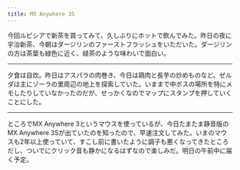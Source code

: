 ```yaml
---
title: MX Anywhere 3S
---
```


今回ルピシアで新茶を買ってみて、久しぶりにホットで飲んでみた。昨日の夜に宇治新茶、今朝はダージリンのファーストフラッシュをいただいた。ダージリンの方は茶葉も緑色に近く、緑茶のような味わいで面白い。

---

夕食は自炊。昨日はアスパラの肉巻き、今日は鶏肉と長芋の炒めものなど。ゼルダは主にゾーラの里周辺の地上を探索していた。いままで中ボスの場所を特にメモしたりしていなかったのだが、せっかくなのでマップにスタンプを押していくことにした。

---

ところでMX Anywhere 3というマウスを使っているが、今日たまたま静音版のMX Anywhere 3Sが出ていたのを知ったので、早速注文してみた。いまのマウスも2年以上使っていて、すこし前に書いたように調子も悪くなってきたところだし、ついでにクリック音も静かになるはずなので楽しみだ。明日の午前中に届く予定。
